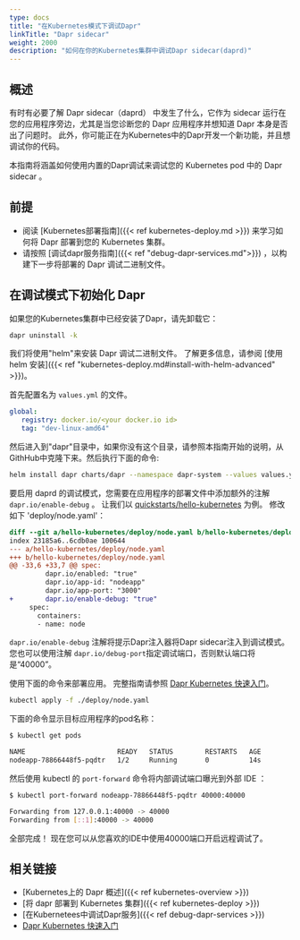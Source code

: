 ```yaml
---
type: docs
title: "在Kubernetes模式下调试Dapr"
linkTitle: "Dapr sidecar"
weight: 2000
description: "如何在你的Kubernetes集群中调试Dapr sidecar(daprd)"
---
```



## 概述

有时有必要了解 Dapr sidecar（daprd） 中发生了什么，它作为 sidecar 运行在您的应用程序旁边，尤其是当您诊断您的 Dapr 应用程序并想知道 Dapr 本身是否出了问题时。 此外，你可能正在为Kubernetes中的Dapr开发一个新功能，并且想调试你的代码。

本指南将涵盖如何使用内置的Dapr调试来调试您的 Kubernetes pod 中的 Dapr sidecar 。

## 前提

- 阅读 [Kubernetes部署指南]({{< ref kubernetes-deploy.md >}}) 来学习如何将 Dapr 部署到您的 Kubernetes 集群。
- 请按照 [调试dapr服务指南]({{< ref "debug-dapr-services.md">}}) ，以构建下一步将部署的 Dapr 调试二进制文件。


## 在调试模式下初始化 Dapr

如果您的Kubernetes集群中已经安装了Dapr，请先卸载它：

```bash
dapr uninstall -k
```
我们将使用"helm"来安装 Dapr 调试二进制文件。 了解更多信息，请参阅 [使用 helm 安装]({{< ref "kubernetes-deploy.md#install-with-helm-advanced" >}})。

首先配置名为 `values.yml` 的文件。

```yaml
global:
   registry: docker.io/<your docker.io id>
   tag: "dev-linux-amd64"
```

然后进入到"dapr"目录中，如果你没有这个目录，请参照本指南开始的说明，从GithHub中克隆下来。然后执行下面的命令:

```bash
helm install dapr charts/dapr --namespace dapr-system --values values.yml --wait
```

要启用 daprd 的调试模式，您需要在应用程序的部署文件中添加额外的注解 `dapr.io/enable-debug` 。 让我们以 [quickstarts/hello-kubernetes](https://github.com/dapr/quickstarts/tree/master/tutorials/hello-kubernetes) 为例。 修改如下 'deploy/node.yaml'：

```diff
diff --git a/hello-kubernetes/deploy/node.yaml b/hello-kubernetes/deploy/node.yaml
index 23185a6..6cdb0ae 100644
--- a/hello-kubernetes/deploy/node.yaml
+++ b/hello-kubernetes/deploy/node.yaml
@@ -33,6 +33,7 @@ spec:
         dapr.io/enabled: "true"
         dapr.io/app-id: "nodeapp"
         dapr.io/app-port: "3000"
+        dapr.io/enable-debug: "true"
     spec:
       containers:
       - name: node
```

`dapr.io/enable-debug` 注解将提示Dapr注入器将Dapr sidecar注入到调试模式。 您也可以使用注解 `dapr.io/debug-port`指定调试端口，否则默认端口将是“40000”。

使用下面的命令来部署应用。 完整指南请参照 [Dapr Kubernetes 快速入门](https://github.com/dapr/quickstarts/tree/master/tutorials/hello-kubernetes)。

```bash
kubectl apply -f ./deploy/node.yaml
```

下面的命令显示目标应用程序的pod名称：

```bash
$ kubectl get pods

NAME                       READY   STATUS        RESTARTS   AGE
nodeapp-78866448f5-pqdtr   1/2     Running       0          14s
```

然后使用 kubectl 的 `port-forward` 命令将内部调试端口曝光到外部 IDE ：

```bash
$ kubectl port-forward nodeapp-78866448f5-pqdtr 40000:40000

Forwarding from 127.0.0.1:40000 -> 40000
Forwarding from [::1]:40000 -> 40000
```

全部完成！ 现在您可以从您喜欢的IDE中使用40000端口开启远程调试了。

## 相关链接

- [Kubernetes上的 Dapr 概述]({{< ref kubernetes-overview >}})
- [将 dapr 部署到 Kubernetes 集群]({{< ref kubernetes-deploy >}})
- [在Kubernetees中调试Dapr服务]({{< ref debug-dapr-services >}})
- [Dapr Kubernetes 快速入门](https://github.com/dapr/quickstarts/tree/master/hello-kubernetes)